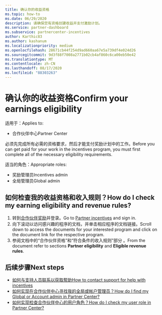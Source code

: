 ```yaml
---
title: 确认你的收益资格
ms.topic: how-to
ms.date: 06/29/2020
description: 请确保您有资格创建收益并支付激励计划。
ms.service: partner-dashboard
ms.subservice: partnercenter-incentives
author: Karthic83
ms.author: kashanum
ms.localizationpriority: medium
ms.openlocfilehash: 28671cb44f254d9ad660aa67e5a739df4e024d26
ms.sourcegitcommit: 9d3f88f7008a2771b02cb4af860c6ca00eb50e42
ms.translationtype: MT
ms.contentlocale: zh-CN
ms.lasthandoff: 08/17/2020
ms.locfileid: "88303263"
---
```

# <a name="confirm-your-earnings-eligibility"></a><span data-ttu-id="0d906-103">确认你的收益资格</span><span class="sxs-lookup"><span data-stu-id="0d906-103">Confirm your earnings eligibility</span></span>

<span data-ttu-id="0d906-104">适用于：</span><span class="sxs-lookup"><span data-stu-id="0d906-104">Applies to:</span></span>

- <span data-ttu-id="0d906-105">合作伙伴中心</span><span class="sxs-lookup"><span data-stu-id="0d906-105">Partner Center</span></span>

<span data-ttu-id="0d906-106">必须先完成所有必需的资格要求，然后才能支付奖励计划中的工作。</span><span class="sxs-lookup"><span data-stu-id="0d906-106">Before you can get paid for your work in the incentives program, you must first complete all of the necessary eligibility requirements.</span></span>

<span data-ttu-id="0d906-107">适当的角色：</span><span class="sxs-lookup"><span data-stu-id="0d906-107">Appropriate roles:</span></span>

- <span data-ttu-id="0d906-108">奖励管理员</span><span class="sxs-lookup"><span data-stu-id="0d906-108">Incentives admin</span></span>
- <span data-ttu-id="0d906-109">全局管理员</span><span class="sxs-lookup"><span data-stu-id="0d906-109">Global admin</span></span>

## <a name="how-do-i-check-my-earning-eligibility-and-revenue-rules"></a><span data-ttu-id="0d906-110">如何检查我的收益资格和收入规则？</span><span class="sxs-lookup"><span data-stu-id="0d906-110">How do I check my earning eligibility and revenue rules?</span></span>

1. <span data-ttu-id="0d906-111">转到[合作伙伴奖励](https://partner.microsoft.com/membership/partner-incentives)并登录。</span><span class="sxs-lookup"><span data-stu-id="0d906-111">Go to [Partner incentives](https://partner.microsoft.com/membership/partner-incentives) and sign in.</span></span>
2. <span data-ttu-id="0d906-112">向下滚动以访问感兴趣的程序的文档，并单击相应程序的文档链接。</span><span class="sxs-lookup"><span data-stu-id="0d906-112">Scroll down to access the documents for your interested program and click on the document link for the respective program.</span></span>
3. <span data-ttu-id="0d906-113">参阅文档中的“合作伙伴资格”和“符合条件的收入规则”部分 。</span><span class="sxs-lookup"><span data-stu-id="0d906-113">From the document refer to sections **Partner eligibility** and **Eligible revenue rules**.</span></span>

## <a name="next-steps"></a><span data-ttu-id="0d906-114">后续步骤</span><span class="sxs-lookup"><span data-stu-id="0d906-114">Next steps</span></span>

- [<span data-ttu-id="0d906-115">如何与支持人员联系以获取帮助</span><span class="sxs-lookup"><span data-stu-id="0d906-115">How to contact support for help with incentives</span></span>](https://support.microsoft.com/help/4014850)
- [<span data-ttu-id="0d906-116">如何实现在合作伙伴中心寻找我的全局或帐户管理员？</span><span class="sxs-lookup"><span data-stu-id="0d906-116">How do I find my Global or Account admin in Partner Center?</span></span>](https://support.microsoft.com/help/4534519)
- [<span data-ttu-id="0d906-117">如何实现检查合作伙伴中心的用户角色？</span><span class="sxs-lookup"><span data-stu-id="0d906-117">How do I check my user role in Partner Center?</span></span>](https://support.microsoft.com/help/4534700)
